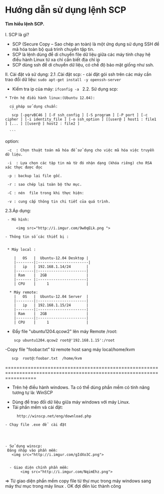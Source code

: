 Hướng dẫn sử dụng lệnh SCP
==========
#### Tìm hiểu lệnh SCP.

 I. SCP là gì?
- SCP (Secure Copy – Sao chép an toàn) là một ứng dụng sử dụng SSH để mã hóa toàn bộ quá trình chuyển tập tin.
- SCP  là lệnh dùng để di chuyển file dữ liệu giữa các máy tính chạy hệ điều hành Linux từ xa chỉ cần biết địa chỉ ip
- SCP dùng ssh để di chuyển dữ liệu, có chế độ bảo mật giống như ssh.

 II. Cài đặt và sử dụng:
  2.1 .Cài đặt scp:
    - cài đặt gói ssh trên các máy cần trao đổi dữ liệu:
     ```
      sudo apt-get install -y openssh-server
    ```
   - Kiểm tra ip của máy:
    ```
       ifconfig -a 
    ```
  2.2. Sử dụng scp:
   
    * Trên hệ điều hành linux:(Ubuntu 12.04):
     
      cú pháp sử dụng chuẩn:
       ```
       scp [-pqrvBC46 ] [-F ssh_config ] [-S program ] [-P port ] [-c cipher ] [-i identity_file ] [-o ssh_option ] [[user@ ] host1 : file1 ] [... ] [[user@ ] host2 : file2 ]
       
	  ```
  option:
   ```
    -c  : Chọn thuật toán mã hóa để sử dụng cho việc mã hóa việc truyền dữ liệu.
   
    -i  : Lựa chọn các tập tin mà từ đó nhận dạng (khóa riêng) cho RSA xác thực được đọc
	
    -p : backup lại file gốc.
	
    -r : sao chép lại toàn bộ thư mục.
	
	-C : nén  file trong khi thực hiện:
	   
	-v : cung cấp thông tin chi tiết của quá trình.
   ```
 

  2.3.Áp dụng:
  
     - Mô hình:
	   
         <img src="http://i.imgur.com/9w0qELk.png "> 
		 
    - Thông tin số các thiết bị :
    
    
     * Máy local :
       
        |   OS   |  Ubuntu-12.04 Desktop |
        |--------|:-----------------------|
        |   ip   | 192.168.1.14/24       |
        |--------|:----------------------|
        | Ram    |  2GB                  |
        |------- |:----------------------|
        | CPU    |     1                 |
        
      * Máy remote: 
        |   OS   |  Ubuntu-12.04 Server  |
        |--------|:----------------------|
        |   ip   | 192.168.1.15/24       |
        |--------|:----------------------|
        | Ram    |  2GB                  |
        |--------|:----------------------|
        | CPU    |     1                 |

	 
   - Đẩy file "ubuntu1204.qcow2" lên máy Remote /root:
   ```
       scp ubuntu1204.qcow2 root@'192.168.1.15':/root
   ```
   -Copy  file "foobar.txt" từ remote host sang máy local/home/kvm
   
   ```
      scp  root@:foobar.txt  /home/kvm
   ```

   =======================================================================================================================
   * Trên hệ điều hành windows. Ta có thể dùng phần mềm có tính năng tương tự là: WinSCP
   - Dùng để trao đổi dữ liệu giữa máy windows với máy Linux.
   - Tải phần mềm và cài đặt:
     ```
	   http://winscp.net/eng/download.php
	 ```
	- Chạy file .exe để  cài đặt
	 


	
	- Sử dụng winscp: 
	 Đăng nhập vào phần mềm:
	   <img src="http://i.imgur.com/gIdXo3C.png">


      - Giao diện chính phần mềm:
           <img src="http://i.imgur.com/NqimEhz.png">


   => Từ giao diện phần mềm copy file từ thư mục trong  máy windows sang máy thư mục trong máy linux . OK đợi đến lúc thành công

